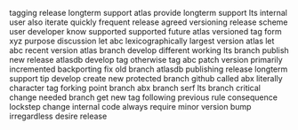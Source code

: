 tagging release longterm support atlas provide longterm support lts internal user also iterate quickly frequent release agreed versioning release scheme user developer know supported supported future atlas versioned tag form xyz purpose discussion let abc lexicographically largest version atlas let abc recent version atlas branch develop different working lts branch publish new release atlasdb develop tag otherwise tag abc patch version primarily incremented backporting fix old branch atlasdb publishing release longterm support tip develop create new protected branch github called abx literally character tag forking point branch abx branch serf lts branch critical change needed branch get new tag following previous rule consequence lockstep change internal code always require minor version bump irregardless desire release